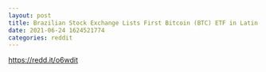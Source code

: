 ```yaml
--- 
layout: post 
title: Brazilian Stock Exchange Lists First Bitcoin (BTC) ETF in Latin America – AronBoss 
date: 2021-06-24 1624521774 
categories: reddit 
--- 
```

https://redd.it/o6wdit